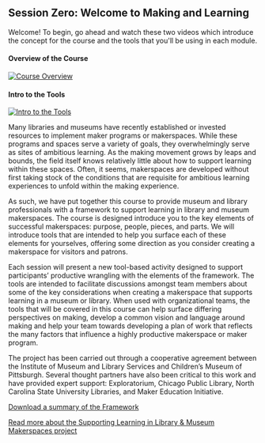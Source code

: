 ## Session Zero: Welcome to Making and Learning

Welcome! To begin, go ahead and watch these two videos which introduce the concept for the course and the tools that you'll be using in each module.

#### Overview of the Course
[![Course Overview](https://img.youtube.com/vi/OrDvy-WMOPA/0.jpg)](https://www.youtube.com/watch?v=OrDvy-WMOPA  "Course Overview")

#### Intro to the Tools
[![Intro to the Tools](https://img.youtube.com/vi/92NQKX-KtsY/0.jpg)](https://www.youtube.com/watch?v=92NQKX-KtsY "Intro to the Tools")


Many libraries and museums have recently established or invested resources to implement maker programs or makerspaces. While these programs and spaces serve a variety of goals, they overwhelmingly serve as sites of ambitious learning. As the making movement grows by leaps and bounds, the field itself knows relatively little about how to support learning within these spaces. Often, it seems, makerspaces are developed without first taking stock of the conditions that are requisite for ambitious learning experiences to unfold within the making experience.   

As such, we have put together this course to provide museum and library professionals with a framework to support learning in library and museum makerspaces. The course is designed introduce you to the key elements of successful makerspaces: purpose, people, pieces, and parts. We will introduce tools that are intended to help you surface each of these elements for yourselves, offering some direction as you consider creating a makerspace for visitors and patrons.

Each session will present a new tool-based activity designed to support participants’ productive wrangling with the elements of the framework.  The tools are intended to facilitate discussions amongst team members about some of the key considerations when creating a makerspace that supports learning in a museum or library. When used with organizational teams, the tools that will be covered in this course can help surface differing perspectives on making, develop a common vision and language around making and help your team towards developing a plan of work that reflects the many factors that influence a highly productive makerspace or maker program.  

The project has been carried out through a cooperative agreement between the Institute of Museum and Library Services and Children’s Museum of Pittsburgh. Several thought partners have also been critical to this work and have provided expert support: Exploratorium, Chicago Public Library, North Carolina State University Libraries, and Maker Education Initiative.

[Download a summary of the Framework](../../../../../raw/gh-pages/modules/tools/Framework.pdf)

[Read more about the Supporting Learning in Library & Museum Makerspaces project](https://makingandlearning.squarespace.com/)
